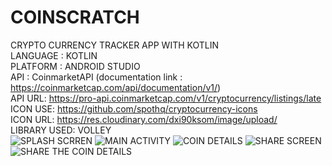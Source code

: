 # COINSCRATCH
CRYPTO CURRENCY TRACKER APP WITH KOTLIN   
LANGUAGE : KOTLIN   
PLATFORM : ANDROID STUDIO  
API : CoinmarketAPI (documentation link : https://coinmarketcap.com/api/documentation/v1/)  
API URL: https://pro-api.coinmarketcap.com/v1/cryptocurrency/listings/late  
ICON USE: https://github.com/spothq/cryptocurrency-icons  
ICON URL: https://res.cloudinary.com/dxi90ksom/image/upload/  
LIBRARY USED: VOLLEY  
![SPLASH SCRREN](https://user-images.githubusercontent.com/66962455/133258519-6a7954cb-d4cd-4c39-ab39-1dbf79459e0d.jpeg)
![MAIN ACTIVITY](https://user-images.githubusercontent.com/66962455/133258543-15452f9e-3b4f-4845-a91e-6f49f3666585.jpeg)
![COIN DETAILS](https://user-images.githubusercontent.com/66962455/133258582-3f6932f0-a6ef-4fa9-8177-ac90cd0f7dbf.jpeg)
![SHARE SCREEN](https://user-images.githubusercontent.com/66962455/133258639-d1f3ffe1-3d40-472c-a30f-29d1d6cd9c33.jpeg)
![SHARE THE COIN DETAILS](https://user-images.githubusercontent.com/66962455/133258762-83a1101f-ac5c-42f4-823c-1aab18047a65.jpeg)

